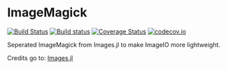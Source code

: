 # ImageMagick

[![Build Status](https://travis-ci.org/JuliaIO/ImageMagick.jl.svg?branch=master)](https://travis-ci.org/JuliaIO/ImageMagick.jl)
[![Build status](https://ci.appveyor.com/api/projects/status/hl0j4amikte3pl9c/branch/master?svg=true)](https://ci.appveyor.com/project/SimonDanisch/imagemagick-jl/branch/master)
[![Coverage Status](https://coveralls.io/repos/JuliaIO/ImageMagick.jl/badge.svg?branch=master&service=github)](https://coveralls.io/github/JuliaIO/ImageMagick.jl?branch=master)
[![codecov.io](http://codecov.io/github/JuliaIO/ImageMagick.jl/coverage.svg?branch=master)](http://codecov.io/github/JuliaIO/ImageMagick.jl?branch=master)

Seperated ImageMagick from Images.jl to make ImageIO more lightweight.

Credits go to: [Images.jl](https://github.com/timholy/Images.jl)

